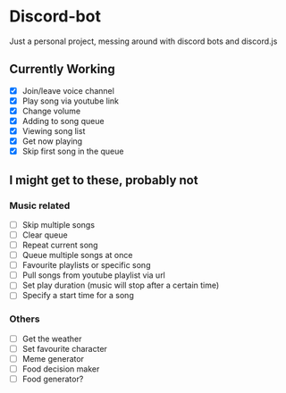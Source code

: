 # Discord-bot
Just a personal project, messing around with discord bots and discord.js

## Currently Working
- [x] Join/leave voice channel
- [x] Play song via youtube link
- [x] Change volume
- [x] Adding to song queue
- [x] Viewing song list
- [x] Get now playing
- [x] Skip first song in the queue

## I might get to these, probably not
### Music related
- [ ] Skip multiple songs
- [ ] Clear queue
- [ ] Repeat current song
- [ ] Queue multiple songs at once
- [ ] Favourite playlists or specific song
- [ ] Pull songs from youtube playlist via url
- [ ] Set play duration (music will stop after a certain time)
- [ ] Specify a start time for a song
### Others
- [ ] Get the weather
- [ ] Set favourite character
- [ ] Meme generator
- [ ] Food decision maker
- [ ] Food generator?
